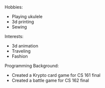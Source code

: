 Hobbies:
* Playing ukulele
* 3d printing
* Sewing

Interests:
* 3d animation
* Traveling
* Fashion

Programming Background:
* Created a Krypto card game for CS 161 final
* Created a battle game for CS 162 final
